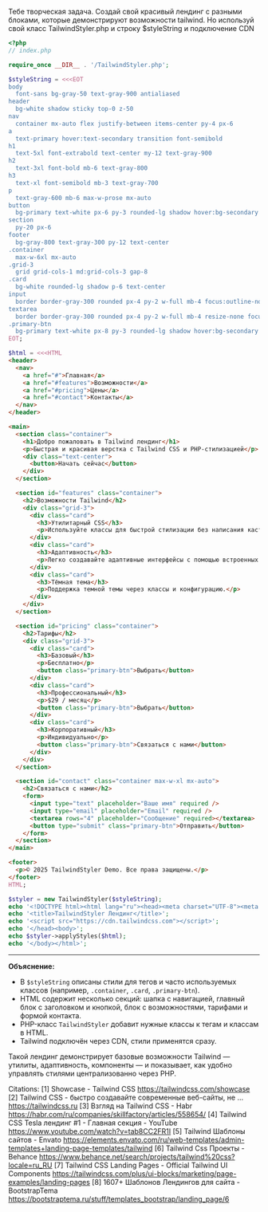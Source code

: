 Тебе творческая задача. Создай свой красивый лендинг с разными блоками, которые демонстрируют возможности tailwind. Но используй свой класс TailwindStyler.php и строку $styleString и подключение CDN

```php
<?php
// index.php

require_once __DIR__ . '/TailwindStyler.php';

$styleString = <<<EOT
body
  font-sans bg-gray-50 text-gray-900 antialiased
header
  bg-white shadow sticky top-0 z-50
nav
  container mx-auto flex justify-between items-center py-4 px-6
a
  text-primary hover:text-secondary transition font-semibold
h1
  text-5xl font-extrabold text-center my-12 text-gray-900
h2
  text-3xl font-bold mb-6 text-gray-800
h3
  text-xl font-semibold mb-3 text-gray-700
p
  text-gray-600 mb-6 max-w-prose mx-auto
button
  bg-primary text-white px-6 py-3 rounded-lg shadow hover:bg-secondary transition
section
  py-20 px-6
footer
  bg-gray-800 text-gray-300 py-12 text-center
.container
  max-w-6xl mx-auto
.grid-3
  grid grid-cols-1 md:grid-cols-3 gap-8
.card
  bg-white rounded-lg shadow p-6 text-center
input
  border border-gray-300 rounded px-4 py-2 w-full mb-4 focus:outline-none focus:ring-2 focus:ring-primary
textarea
  border border-gray-300 rounded px-4 py-2 w-full mb-4 resize-none focus:outline-none focus:ring-2 focus:ring-primary
.primary-btn
  bg-primary text-white px-8 py-3 rounded-lg shadow hover:bg-secondary transition inline-block
EOT;

$html = <<<HTML
<header>
  <nav>
    <a href="#">Главная</a>
    <a href="#features">Возможности</a>
    <a href="#pricing">Цены</a>
    <a href="#contact">Контакты</a>
  </nav>
</header>

<main>
  <section class="container">
    <h1>Добро пожаловать в Tailwind лендинг</h1>
    <p>Быстрая и красивая верстка с Tailwind CSS и PHP-стилизацией</p>
    <div class="text-center">
      <button>Начать сейчас</button>
    </div>
  </section>

  <section id="features" class="container">
    <h2>Возможности Tailwind</h2>
    <div class="grid-3">
      <div class="card">
        <h3>Утилитарный CSS</h3>
        <p>Используйте классы для быстрой стилизации без написания кастомного CSS.</p>
      </div>
      <div class="card">
        <h3>Адаптивность</h3>
        <p>Легко создавайте адаптивные интерфейсы с помощью встроенных медиазапросов.</p>
      </div>
      <div class="card">
        <h3>Тёмная тема</h3>
        <p>Поддержка темной темы через классы и конфигурацию.</p>
      </div>
    </div>
  </section>

  <section id="pricing" class="container">
    <h2>Тарифы</h2>
    <div class="grid-3">
      <div class="card">
        <h3>Базовый</h3>
        <p>Бесплатно</p>
        <button class="primary-btn">Выбрать</button>
      </div>
      <div class="card">
        <h3>Профессиональный</h3>
        <p>$29 / месяц</p>
        <button class="primary-btn">Выбрать</button>
      </div>
      <div class="card">
        <h3>Корпоративный</h3>
        <p>Индивидуально</p>
        <button class="primary-btn">Связаться с нами</button>
      </div>
    </div>
  </section>

  <section id="contact" class="container max-w-xl mx-auto">
    <h2>Связаться с нами</h2>
    <form>
      <input type="text" placeholder="Ваше имя" required />
      <input type="email" placeholder="Email" required />
      <textarea rows="4" placeholder="Сообщение" required></textarea>
      <button type="submit" class="primary-btn">Отправить</button>
    </form>
  </section>
</main>

<footer>
  <p>© 2025 TailwindStyler Demo. Все права защищены.</p>
</footer>
HTML;

$styler = new TailwindStyler($styleString);
echo '<!DOCTYPE html><html lang="ru"><head><meta charset="UTF-8"><meta name="viewport" content="width=device-width, initial-scale=1">';
echo '<title>TailwindStyler Лендинг</title>';
echo '<script src="https://cdn.tailwindcss.com"></script>';
echo '</head><body>';
echo $styler->applyStyles($html);
echo '</body></html>';
```

---

**Объяснение:**  
- В `$styleString` описаны стили для тегов и часто используемых классов (например, `.container`, `.card`, `.primary-btn`).  
- HTML содержит несколько секций: шапка с навигацией, главный блок с заголовком и кнопкой, блок с возможностями, тарифами и формой контакта.  
- PHP-класс `TailwindStyler` добавит нужные классы к тегам и классам в HTML.  
- Tailwind подключён через CDN, стили применятся сразу.

Такой лендинг демонстрирует базовые возможности Tailwind — утилиты, адаптивность, компоненты — и показывает, как удобно управлять стилями централизованно через PHP.

Citations:
[1] Showcase - Tailwind CSS https://tailwindcss.com/showcase
[2] Tailwind CSS - быстро создавайте современные веб-сайты, не ... https://tailwindcss.ru
[3] Взгляд на Tailwind CSS - Habr https://habr.com/ru/companies/skillfactory/articles/558654/
[4] Tailwind CSS Tesla лендинг #1 - Главная секция - YouTube https://www.youtube.com/watch?v=tab8CC2FR1I
[5] Tailwind Шаблоны сайтов - Envato https://elements.envato.com/ru/web-templates/admin-templates+landing-page-templates/tailwind
[6] Tailwind Css Проекты - Behance https://www.behance.net/search/projects/tailwind%20css?locale=ru_RU
[7] Tailwind CSS Landing Pages - Official Tailwind UI Components https://tailwindcss.com/plus/ui-blocks/marketing/page-examples/landing-pages
[8] 1607+ Шаблонов Лендингов для сайта - BootstrapTema https://bootstraptema.ru/stuff/templates_bootstrap/landing_page/6
